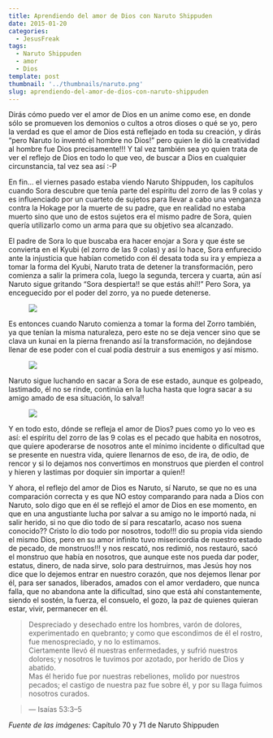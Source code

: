 ```yaml
---
title: Aprendiendo del amor de Dios con Naruto Shippuden
date: 2015-01-20
categories: 
  - JesusFreak
tags:
  - Naruto Shippuden
  - amor
  - Dios
template: post
thumbnail: '../thumbnails/naruto.png'
slug: aprendiendo-del-amor-de-dios-con-naruto-shippuden
---
```


Dirás cómo puedo ver el amor de Dios en un anime como ese, en donde sólo se promueven los demonios o cultos a otros dioses o qué se yo, pero la verdad es que el amor de Dios está reflejado en toda su creación, y dirás “pero Naruto lo inventó el hombre no Dios!” pero quien le dió la creatividad al hombre fue Dios precisamente!!! Y tal vez también sea yo quien trata de ver el reflejo de Dios en todo lo que veo, de buscar a Dios en cualquier circunstancia, tal vez sea así :-P

En fin… el viernes pasado estaba viendo Naruto Shippuden, los capítulos cuando Sora descubre que tenía parte del espíritu del zorro de las 9 colas y es influenciado por un cuarteto de sujetos para llevar a cabo una venganza contra la Hokage por la muerte de su padre, que en realidad no estaba muerto sino que uno de estos sujetos era el mismo padre de Sora, quien quería utilizarlo como un arma para que su objetivo sea alcanzado.

El padre de Sora lo que buscaba era hacer enojar a Sora y que éste se convierta en el Kyubi (el zorro de las 9 colas) y así lo hace, Sora enfurecido ante la injusticia que habían cometido con él desata toda su ira y empieza a tomar la forma del Kyubi, Naruto trata de detener la transformación, pero comienza a salir la primera cola, luego la segunda, tercera y cuarta, aún así Naruto sigue gritando “Sora despierta!! se que estás ahí!!” Pero Sora, ya enceguecido por el poder del zorro, ya no puede detenerse.

<figure>

<div style="max-width: 700px; max-height: 394px;">

![](https://cdn-images-1.medium.com/max/800/0*1niPEzlP2A5NbK6H.png)

</div>

</figure>

Es entonces cuando Naruto comienza a tomar la forma del Zorro también, ya que tenían la misma naturaleza, pero este no se deja vencer sino que se clava un kunai en la pierna frenando así la transformación, no dejándose llenar de ese poder con el cual podía destruir a sus enemigos y así mismo.

<figure>

<div style="max-width: 700px; max-height: 394px;">

![](https://cdn-images-1.medium.com/max/800/0*xy7vdHSqeU7ySvY8.png)

</div>

</figure>

Naruto sigue luchando en sacar a Sora de ese estado, aunque es golpeado, lastimado, él no se rinde, continúa en la lucha hasta que logra sacar a su amigo amado de esa situación, lo salva!!

<figure>

<div style="max-width: 700px; max-height: 525px;">

![](https://cdn-images-1.medium.com/max/800/0*EoXLRsx71EXotzNi.jpg)

</div>

</figure>

Y en todo esto, dónde se refleja el amor de Dios? pues como yo lo veo es así: el espíritu del zorro de las 9 colas es el pecado que habita en nosotros, que quiere apoderarse de nosotros ante el mínimo incidente o dificultad que se presente en nuestra vida, quiere llenarnos de eso, de ira, de odio, de rencor y si lo dejamos nos convertimos en monstruos que pierden el control y hieren y lastimas por doquier sin importar a quien!!

Y ahora, el reflejo del amor de Dios es Naruto, sí Naruto, se que no es una comparación correcta y es que NO estoy comparando para nada a Dios con Naruto, solo digo que en él se reflejó el amor de Dios en ese momento, en que en una angustiante lucha por salvar a su amigo no le importó nada, ni salir herido, si no que dio todo de sí para rescatarlo, acaso nos suena conocido?? Cristo lo dio todo por nosotros, todo!!! dio su propia vida siendo el mismo Dios, pero en su amor infinito tuvo misericordia de nuestro estado de pecado, de monstruos!!! y nos rescató, nos redimió, nos restauró, sacó el monstruo que había en nosotros, que aunque este nos pueda dar poder, estatus, dinero, de nada sirve, solo para destruirnos, mas Jesús hoy nos dice que lo dejemos entrar en nuestro corazón, que nos dejemos llenar por él, para ser sanados, liberados, amados con el amor verdadero, que nunca falla, que no abandona ante la dificultad, sino que está ahí constantemente, siendo el sostén, la fuerza, el consuelo, el gozo, la paz de quienes quieran estar, vivir, permanecer en él.

> Despreciado y desechado entre los hombres, varón de dolores, experimentado en quebranto; y como que escondimos de él el rostro, fue menospreciado, y no lo estimamos.  
> Ciertamente llevó él nuestras enfermedades, y sufrió nuestros dolores; y nosotros le tuvimos por azotado, por herido de Dios y abatido.  
> Mas él herido fue por nuestras rebeliones, molido por nuestros pecados; el castigo de nuestra paz fue sobre él, y por su llaga fuimos nosotros curados.

> — Isaías 53:3–5

_Fuente de las imágenes:_ Capítulo 70 y 71 de Naruto Shippuden
